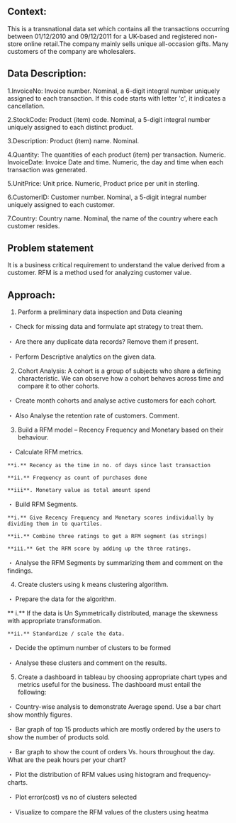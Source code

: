 ## Context:
This is a transnational data set which contains all the transactions occurring between 01/12/2010 and 09/12/2011 for a UK-based and registered non-store online retail.The company mainly sells unique all-occasion gifts. Many customers of the company are wholesalers.

 ## Data Description:

  1.InvoiceNo: Invoice number. Nominal, a 6-digit integral number uniquely assigned to each transaction. If this code starts with letter 'c', it indicates a cancellation.

  2.StockCode: Product (item) code. Nominal, a 5-digit integral number uniquely assigned to each distinct product.

  3.Description: Product (item) name. Nominal.

  4.Quantity: The quantities of each product (item) per transaction. Numeric. InvoiceDate: Invoice Date and time. Numeric, the day and time when each transaction was generated.

  5.UnitPrice: Unit price. Numeric, Product price per unit in sterling.

  6.CustomerID: Customer number. Nominal, a 5-digit integral number uniquely assigned to each customer.

  7.Country: Country name. Nominal, the name of the country where each customer resides.

## Problem statement
It is a business critical requirement to understand the value derived from a customer. RFM is a method used for analyzing customer value.


## Approach:

1. Perform a preliminary data inspection and Data cleaning

  ・ Check for missing data and formulate apt strategy to treat them.

  ・ Are there any duplicate data records? Remove them if present.

  ・ Perform Descriptive analytics on the given data.

2. Cohort Analysis: A cohort is a group of subjects who share a defining characteristic. We can observe how a cohort behaves across time and compare it to other cohorts.

  ・ Create month cohorts and analyse active customers for each cohort.

  ・ Also Analyse the retention rate of customers. Comment.

3. Build a RFM model – Recency Frequency and Monetary based on their behaviour.
   
  ・ Calculate RFM metrics.

    **i.** Recency as the time in no. of days since last transaction

    **ii.** Frequency as count of purchases done

    **iii**. Monetary value as total amount spend

  ・ Build RFM Segments.

    **i.** Give Recency Frequency and Monetary scores individually by dividing them in to quartiles.

    **ii.** Combine three ratings to get a RFM segment (as strings)

    **iii.** Get the RFM score by adding up the three ratings.

  ・ Analyse the RFM Segments by summarizing them and comment on the findings.

4. Create clusters using k means clustering algorithm.

  ・ Prepare the data for the algorithm.

   ** i.** If the data is Un Symmetrically distributed, manage the skewness with appropriate transformation.

    **ii.** Standardize / scale the data.

  ・ Decide the optimum number of clusters to be formed

  ・ Analyse these clusters and comment on the results.

5. Create a dashboard in tableau by choosing appropriate chart types and metrics useful for the business. The dashboard must entail the following:

  ・ Country-wise analysis to demonstrate Average spend. Use a bar chart show monthly figures.

  ・ Bar graph of top 15 products which are mostly ordered by the users to show the number of products sold.

  ・ Bar graph to show the count of orders Vs. hours throughout the day. What are the peak hours per your chart?

  ・ Plot the distribution of RFM values using histogram and frequency-charts.

  ・ Plot error(cost) vs no of clusters selected

  ・ Visualize to compare the RFM values of the clusters using heatma
